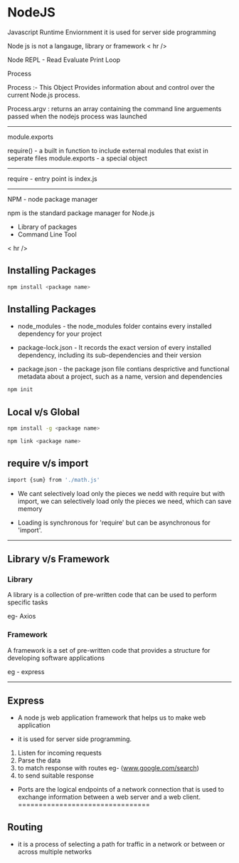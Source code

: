 <h1>NodeJS</h1>

Javascript Runtime Enviornment 
it is used for server side programming

Node js is not a langauge, library or framework
< hr />

Node REPL - Read Evaluate Print Loop

Process 

Process :- This Object Provides information about and control over the current Node.js process.

Process.argv : returns an array containing the command line arguements passed when the nodejs process was launched 

<hr />

module.exports 

require() - a built in function to include external modules that exist in seperate files 
module.exports - a special object 
<hr />

require - entry point is index.js
<hr />

NPM - node package manager 

npm is the standard package manager for Node.js
* Library of packages 
* Command Line Tool


< hr />

<h2> Installing Packages </h2>

```sh
npm install <package name>

```



<h2>Installing Packages </h2>

* node_modules  - the node_modules folder contains every installed dependency for your project 

* package-lock.json - It records the exact version of every installed dependency, including its sub-dependencies and their version

* package.json -  the package json file contians desprictive and functional metadata about a project, such as a name, version and dependencies 

```sh 
npm init 

```
<h2>Local v/s Global </h2>

```sh
npm install -g <package name>

npm link <package name>

```

<h2> require v/s import </h2>

```sh
import {sum} from './math.js'
```

* We cant selectively load only the pieces we nedd with require but with import, we can selectively load only the pieces we need, which can save memory 

* Loading is synchronous for 'require' but can be asynchronous for  'import'.

<hr />


<h2>Library v/s Framework </h2>

<h3>Library</h3>
A library is a collection of pre-written code that can be used to perform specific tasks 

eg- Axios


<h3>Framework </h3>
A framework is a set of pre-written code that provides a structure for developing software applications 

eg - express

<hr />

<h2>Express </h2>

*  A node js web application framework that helps us to make web application 

* it is used for server side programming.

1. Listen for incoming requests 
2. Parse the data 
3. to match response with routes eg- (www.google.com/search)
4. to send suitable response 

 
* Ports are the logical endpoints of a network connection that is used to exchange information between a web server and a web client.
================================
<h2> Routing </h2>

* it is a process of selecting a path for traffic in a network or between or across multiple networks

